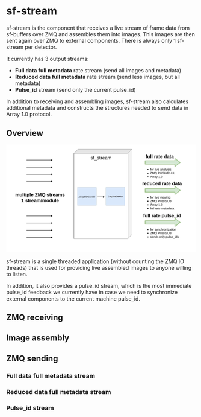 # sf-stream
sf-stream is the component that receives a live stream of frame data from 
sf-buffers over ZMQ and assembles them into images. This images are then 
sent again over ZMQ to external components. There is always only 1 sf-stream 
per detector.

It currently has 3 output streams:

- **Full data full metadata** rate stream (send all images and metadata)
- **Reduced data full metadata** rate stream (send less images, but 
all metadata)
- **Pulse_id** stream (send only the current pulse_id)

In addition to receiving and assembling images, sf-stream also calculates 
additional metadata and constructs the structures needed to send data in 
Array 1.0 protocol.

## Overview

![image_stream_overview](../docs/sf_daq_buffer-overview-stream.jpg)

sf-stream is a single threaded application (without counting the ZMQ IO threads)
that is used for providing live assembled images to anyone willing to listen. 

In addition, it also provides a pulse_id stream, which is the most immediate 
pulse_id feedback we currently have in case we need to synchronize external 
components to the current machine pulse_id.

## ZMQ receiving

## Image assembly

## ZMQ sending

### Full data full metadata stream

### Reduced data full metadata stream

### Pulse_id stream